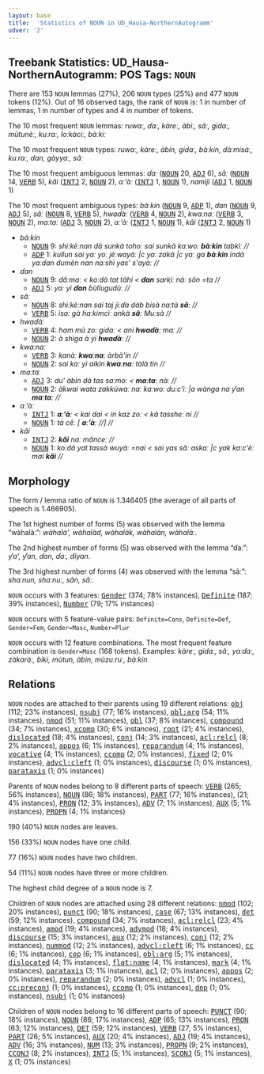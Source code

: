 ```yaml
---
layout: base
title:  'Statistics of NOUN in UD_Hausa-NorthernAutogramm'
udver: '2'
---
```


## Treebank Statistics: UD_Hausa-NorthernAutogramm: POS Tags: `NOUN`

There are 153 `NOUN` lemmas (27%), 206 `NOUN` types (25%) and 477 `NOUN` tokens (12%).
Out of 16 observed tags, the rank of `NOUN` is: 1 in number of lemmas, 1 in number of types and 4 in number of tokens.

The 10 most frequent `NOUN` lemmas: <em>ruwaː, ɗaː, kàreː, àbiː, sâː, gidaː, mùtunèː, kuːraː, loːkàciː, bàːkiː</em>

The 10 most frequent `NOUN` types:  <em>ruwaː, kàreː, àbin, gidaː, bàːkin, dàːmisàː, kuːraː, ɗan, gàyyaː, sâː</em>

The 10 most frequent ambiguous lemmas: <em>ɗaː</em> (<tt><a href="ha_northernautogramm-pos-NOUN.html">NOUN</a></tt> 20, <tt><a href="ha_northernautogramm-pos-ADJ.html">ADJ</a></tt> 6), <em>sâː</em> (<tt><a href="ha_northernautogramm-pos-NOUN.html">NOUN</a></tt> 14, <tt><a href="ha_northernautogramm-pos-VERB.html">VERB</a></tt> 5), <em>kâi</em> (<tt><a href="ha_northernautogramm-pos-INTJ.html">INTJ</a></tt> 2, <tt><a href="ha_northernautogramm-pos-NOUN.html">NOUN</a></tt> 2), <em>aː’àː</em> (<tt><a href="ha_northernautogramm-pos-INTJ.html">INTJ</a></tt> 1, <tt><a href="ha_northernautogramm-pos-NOUN.html">NOUN</a></tt> 1), <em>namijì</em> (<tt><a href="ha_northernautogramm-pos-ADJ.html">ADJ</a></tt> 1, <tt><a href="ha_northernautogramm-pos-NOUN.html">NOUN</a></tt> 1)

The 10 most frequent ambiguous types:  <em>bàːkin</em> (<tt><a href="ha_northernautogramm-pos-NOUN.html">NOUN</a></tt> 9, <tt><a href="ha_northernautogramm-pos-ADP.html">ADP</a></tt> 1), <em>ɗan</em> (<tt><a href="ha_northernautogramm-pos-NOUN.html">NOUN</a></tt> 9, <tt><a href="ha_northernautogramm-pos-ADJ.html">ADJ</a></tt> 5), <em>sâː</em> (<tt><a href="ha_northernautogramm-pos-NOUN.html">NOUN</a></tt> 8, <tt><a href="ha_northernautogramm-pos-VERB.html">VERB</a></tt> 5), <em>hwaɗàː</em> (<tt><a href="ha_northernautogramm-pos-VERB.html">VERB</a></tt> 4, <tt><a href="ha_northernautogramm-pos-NOUN.html">NOUN</a></tt> 2), <em>kwaːnaː</em> (<tt><a href="ha_northernautogramm-pos-VERB.html">VERB</a></tt> 3, <tt><a href="ha_northernautogramm-pos-NOUN.html">NOUN</a></tt> 2), <em>maːtaː</em> (<tt><a href="ha_northernautogramm-pos-ADJ.html">ADJ</a></tt> 3, <tt><a href="ha_northernautogramm-pos-NOUN.html">NOUN</a></tt> 2), <em>aː’àː</em> (<tt><a href="ha_northernautogramm-pos-INTJ.html">INTJ</a></tt> 1, <tt><a href="ha_northernautogramm-pos-NOUN.html">NOUN</a></tt> 1), <em>kâi</em> (<tt><a href="ha_northernautogramm-pos-INTJ.html">INTJ</a></tt> 2, <tt><a href="ha_northernautogramm-pos-NOUN.html">NOUN</a></tt> 1)


* <em>bàːkin</em>
  * <tt><a href="ha_northernautogramm-pos-NOUN.html">NOUN</a></tt> 9: <em>shiːkèːnan dà sunkà tohoː sai sunkà kaːwoː <b>bàːkin</b> tabkìː //</em>
  * <tt><a href="ha_northernautogramm-pos-ADP.html">ADP</a></tt> 1: <em>kullun sai yaː yoː jèːwayàː |c yaː zakà |c yaː ga <b>bàːkin</b> indà yaːɗan dumèn nan naːshì yas' s'ayàː //</em>
* <em>ɗan</em>
  * <tt><a href="ha_northernautogramm-pos-NOUN.html">NOUN</a></tt> 9: <em>dâːmaː < koːdà tat tàhi < <b>ɗan</b> sarkiː nàː sôn =ta //</em>
  * <tt><a href="ha_northernautogramm-pos-ADJ.html">ADJ</a></tt> 5: <em>yaː yi <b>ɗan</b> ɓùllugudùː //</em>
* <em>sâː</em>
  * <tt><a href="ha_northernautogramm-pos-NOUN.html">NOUN</a></tt> 8: <em>shiːkèːnan sai taj jìːɗa dàb bisà naːtà <b>sâː</b> //</em>
  * <tt><a href="ha_northernautogramm-pos-VERB.html">VERB</a></tt> 5: <em>ìsaː gà haːkimcìː ankà <b>sâː</b> Muːsà //</em>
* <em>hwaɗàː</em>
  * <tt><a href="ha_northernautogramm-pos-VERB.html">VERB</a></tt> 4: <em>ham mù zoː gidaː < ani <b>hwaɗàː</b> maː //</em>
  * <tt><a href="ha_northernautogramm-pos-NOUN.html">NOUN</a></tt> 2: <em>à shìga à yi <b>hwaɗàː</b> //</em>
* <em>kwaːnaː</em>
  * <tt><a href="ha_northernautogramm-pos-VERB.html">VERB</a></tt> 3: <em>kanàː <b>kwaːnaː</b> àrbà'in //</em>
  * <tt><a href="ha_northernautogramm-pos-NOUN.html">NOUN</a></tt> 2: <em>sai kaː yi aikìn <b>kwaːnaː</b> tàlàːtin //</em>
* <em>maːtaː</em>
  * <tt><a href="ha_northernautogramm-pos-ADJ.html">ADJ</a></tt> 3: <em>du' àbin dà tas saːmoː < <b>maːtaː</b> nàː //</em>
  * <tt><a href="ha_northernautogramm-pos-NOUN.html">NOUN</a></tt> 2: <em>àkwai wata zakkùwaː naː kaːwoː duːc'ìː |a wànga na ƴan <b>maːtaː</b> //</em>
* <em>aː’àː</em>
  * <tt><a href="ha_northernautogramm-pos-INTJ.html">INTJ</a></tt> 1: <em><b>aː’àː</b> < kai dai < in kaz zoː < kà tassheː ni //</em>
  * <tt><a href="ha_northernautogramm-pos-NOUN.html">NOUN</a></tt> 1: <em>tà cêː [ <b>aː’àː</b> //] //</em>
* <em>kâi</em>
  * <tt><a href="ha_northernautogramm-pos-INTJ.html">INTJ</a></tt> 2: <em><b>kâi</b> naː mânceː //</em>
  * <tt><a href="ha_northernautogramm-pos-NOUN.html">NOUN</a></tt> 1: <em>koːdà yat tassà wuyàː =nai < sai yas sâː askaː |c yak kaːc'èː mai <b>kâi</b> //</em>

## Morphology

The form / lemma ratio of `NOUN` is 1.346405 (the average of all parts of speech is 1.466905).

The 1st highest number of forms (5) was observed with the lemma “wàhalàː”: <em>wàhalà', wàhalàd, wàhalàk, wàhalàn, wàhalàː</em>.

The 2nd highest number of forms (5) was observed with the lemma “ɗaː”: <em>ƴa', ƴan, ɗan, ɗaː, ɗiyan</em>.

The 3rd highest number of forms (4) was observed with the lemma “sâː”: <em>shaːnun, shaːnuː, sân, sâː</em>.

`NOUN` occurs with 3 features: <tt><a href="ha_northernautogramm-feat-Gender.html">Gender</a></tt> (374; 78% instances), <tt><a href="ha_northernautogramm-feat-Definite.html">Definite</a></tt> (187; 39% instances), <tt><a href="ha_northernautogramm-feat-Number.html">Number</a></tt> (79; 17% instances)

`NOUN` occurs with 5 feature-value pairs: `Definite=Cons`, `Definite=Def`, `Gender=Fem`, `Gender=Masc`, `Number=Plur`

`NOUN` occurs with 12 feature combinations.
The most frequent feature combination is `Gender=Masc` (168 tokens).
Examples: <em>kàreː, gidaː, sâː, yaːɗaː, zàkaràː, ɓiki, mùtun, àbin, mùzuːruː, bàːkin</em>


## Relations

`NOUN` nodes are attached to their parents using 19 different relations: <tt><a href="ha_northernautogramm-dep-obj.html">obj</a></tt> (112; 23% instances), <tt><a href="ha_northernautogramm-dep-nsubj.html">nsubj</a></tt> (77; 16% instances), <tt><a href="ha_northernautogramm-dep-obl-arg.html">obl:arg</a></tt> (54; 11% instances), <tt><a href="ha_northernautogramm-dep-nmod.html">nmod</a></tt> (51; 11% instances), <tt><a href="ha_northernautogramm-dep-obl.html">obl</a></tt> (37; 8% instances), <tt><a href="ha_northernautogramm-dep-compound.html">compound</a></tt> (34; 7% instances), <tt><a href="ha_northernautogramm-dep-xcomp.html">xcomp</a></tt> (30; 6% instances), <tt><a href="ha_northernautogramm-dep-root.html">root</a></tt> (21; 4% instances), <tt><a href="ha_northernautogramm-dep-dislocated.html">dislocated</a></tt> (18; 4% instances), <tt><a href="ha_northernautogramm-dep-conj.html">conj</a></tt> (14; 3% instances), <tt><a href="ha_northernautogramm-dep-acl-relcl.html">acl:relcl</a></tt> (8; 2% instances), <tt><a href="ha_northernautogramm-dep-appos.html">appos</a></tt> (6; 1% instances), <tt><a href="ha_northernautogramm-dep-reparandum.html">reparandum</a></tt> (4; 1% instances), <tt><a href="ha_northernautogramm-dep-vocative.html">vocative</a></tt> (4; 1% instances), <tt><a href="ha_northernautogramm-dep-ccomp.html">ccomp</a></tt> (2; 0% instances), <tt><a href="ha_northernautogramm-dep-fixed.html">fixed</a></tt> (2; 0% instances), <tt><a href="ha_northernautogramm-dep-advcl-cleft.html">advcl:cleft</a></tt> (1; 0% instances), <tt><a href="ha_northernautogramm-dep-discourse.html">discourse</a></tt> (1; 0% instances), <tt><a href="ha_northernautogramm-dep-parataxis.html">parataxis</a></tt> (1; 0% instances)

Parents of `NOUN` nodes belong to 8 different parts of speech: <tt><a href="ha_northernautogramm-pos-VERB.html">VERB</a></tt> (265; 56% instances), <tt><a href="ha_northernautogramm-pos-NOUN.html">NOUN</a></tt> (86; 18% instances), <tt><a href="ha_northernautogramm-pos-PART.html">PART</a></tt> (77; 16% instances),  (21; 4% instances), <tt><a href="ha_northernautogramm-pos-PRON.html">PRON</a></tt> (12; 3% instances), <tt><a href="ha_northernautogramm-pos-ADV.html">ADV</a></tt> (7; 1% instances), <tt><a href="ha_northernautogramm-pos-AUX.html">AUX</a></tt> (5; 1% instances), <tt><a href="ha_northernautogramm-pos-PROPN.html">PROPN</a></tt> (4; 1% instances)

190 (40%) `NOUN` nodes are leaves.

156 (33%) `NOUN` nodes have one child.

77 (16%) `NOUN` nodes have two children.

54 (11%) `NOUN` nodes have three or more children.

The highest child degree of a `NOUN` node is 7.

Children of `NOUN` nodes are attached using 28 different relations: <tt><a href="ha_northernautogramm-dep-nmod.html">nmod</a></tt> (102; 20% instances), <tt><a href="ha_northernautogramm-dep-punct.html">punct</a></tt> (90; 18% instances), <tt><a href="ha_northernautogramm-dep-case.html">case</a></tt> (67; 13% instances), <tt><a href="ha_northernautogramm-dep-det.html">det</a></tt> (59; 12% instances), <tt><a href="ha_northernautogramm-dep-compound.html">compound</a></tt> (34; 7% instances), <tt><a href="ha_northernautogramm-dep-acl-relcl.html">acl:relcl</a></tt> (23; 4% instances), <tt><a href="ha_northernautogramm-dep-amod.html">amod</a></tt> (19; 4% instances), <tt><a href="ha_northernautogramm-dep-advmod.html">advmod</a></tt> (18; 4% instances), <tt><a href="ha_northernautogramm-dep-discourse.html">discourse</a></tt> (15; 3% instances), <tt><a href="ha_northernautogramm-dep-aux.html">aux</a></tt> (12; 2% instances), <tt><a href="ha_northernautogramm-dep-conj.html">conj</a></tt> (12; 2% instances), <tt><a href="ha_northernautogramm-dep-nummod.html">nummod</a></tt> (12; 2% instances), <tt><a href="ha_northernautogramm-dep-advcl-cleft.html">advcl:cleft</a></tt> (6; 1% instances), <tt><a href="ha_northernautogramm-dep-cc.html">cc</a></tt> (6; 1% instances), <tt><a href="ha_northernautogramm-dep-cop.html">cop</a></tt> (6; 1% instances), <tt><a href="ha_northernautogramm-dep-obl-arg.html">obl:arg</a></tt> (5; 1% instances), <tt><a href="ha_northernautogramm-dep-dislocated.html">dislocated</a></tt> (4; 1% instances), <tt><a href="ha_northernautogramm-dep-flat-name.html">flat:name</a></tt> (4; 1% instances), <tt><a href="ha_northernautogramm-dep-mark.html">mark</a></tt> (4; 1% instances), <tt><a href="ha_northernautogramm-dep-parataxis.html">parataxis</a></tt> (3; 1% instances), <tt><a href="ha_northernautogramm-dep-acl.html">acl</a></tt> (2; 0% instances), <tt><a href="ha_northernautogramm-dep-appos.html">appos</a></tt> (2; 0% instances), <tt><a href="ha_northernautogramm-dep-reparandum.html">reparandum</a></tt> (2; 0% instances), <tt><a href="ha_northernautogramm-dep-advcl.html">advcl</a></tt> (1; 0% instances), <tt><a href="ha_northernautogramm-dep-cc-preconj.html">cc:preconj</a></tt> (1; 0% instances), <tt><a href="ha_northernautogramm-dep-ccomp.html">ccomp</a></tt> (1; 0% instances), <tt><a href="ha_northernautogramm-dep-dep.html">dep</a></tt> (1; 0% instances), <tt><a href="ha_northernautogramm-dep-nsubj.html">nsubj</a></tt> (1; 0% instances)

Children of `NOUN` nodes belong to 16 different parts of speech: <tt><a href="ha_northernautogramm-pos-PUNCT.html">PUNCT</a></tt> (90; 18% instances), <tt><a href="ha_northernautogramm-pos-NOUN.html">NOUN</a></tt> (86; 17% instances), <tt><a href="ha_northernautogramm-pos-ADP.html">ADP</a></tt> (65; 13% instances), <tt><a href="ha_northernautogramm-pos-PRON.html">PRON</a></tt> (63; 12% instances), <tt><a href="ha_northernautogramm-pos-DET.html">DET</a></tt> (59; 12% instances), <tt><a href="ha_northernautogramm-pos-VERB.html">VERB</a></tt> (27; 5% instances), <tt><a href="ha_northernautogramm-pos-PART.html">PART</a></tt> (26; 5% instances), <tt><a href="ha_northernautogramm-pos-AUX.html">AUX</a></tt> (20; 4% instances), <tt><a href="ha_northernautogramm-pos-ADJ.html">ADJ</a></tt> (19; 4% instances), <tt><a href="ha_northernautogramm-pos-ADV.html">ADV</a></tt> (16; 3% instances), <tt><a href="ha_northernautogramm-pos-NUM.html">NUM</a></tt> (13; 3% instances), <tt><a href="ha_northernautogramm-pos-PROPN.html">PROPN</a></tt> (9; 2% instances), <tt><a href="ha_northernautogramm-pos-CCONJ.html">CCONJ</a></tt> (8; 2% instances), <tt><a href="ha_northernautogramm-pos-INTJ.html">INTJ</a></tt> (5; 1% instances), <tt><a href="ha_northernautogramm-pos-SCONJ.html">SCONJ</a></tt> (5; 1% instances), <tt><a href="ha_northernautogramm-pos-X.html">X</a></tt> (1; 0% instances)

